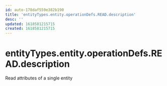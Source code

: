```yaml
---
id: auto-178daf559e382b190
title: 'entityTypes.entity.operationDefs.READ.description'
desc: ''
updated: 1618581215715
created: 1618581215715
---
```

# entityTypes.entity.operationDefs.READ.description

Read attributes of a single entity